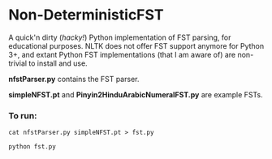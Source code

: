 # Non-DeterministicFST
A quick'n dirty (*hacky!*) Python implementation of FST parsing, for educational purposes. NLTK does not offer FST support anymore for Python 3+, and extant Python FST implementations (that I am aware of) are non-trivial to install and use. 

**nfstParser.py** contains the FST parser.

**simpleNFST.pt** and **Pinyin2HinduArabicNumeralFST.py** are example FSTs.

### To run:
`cat nfstParser.py simpleNFST.pt > fst.py`

`python fst.py`
